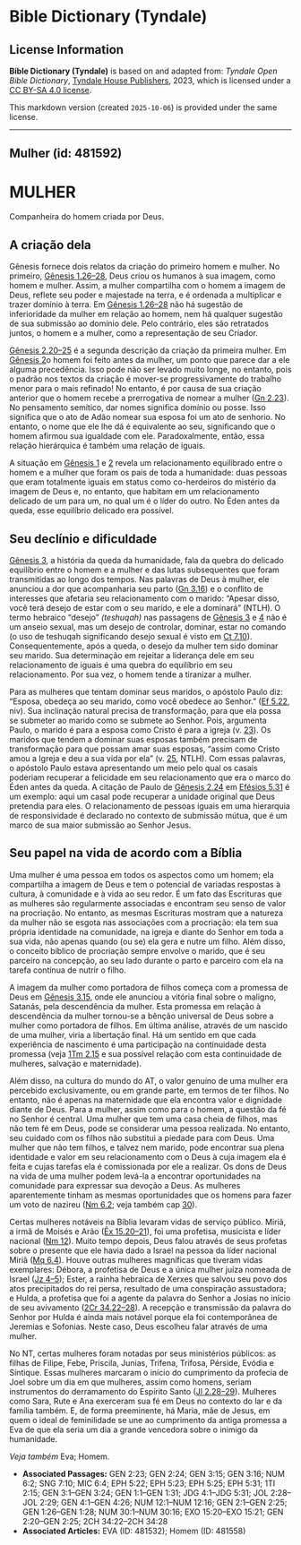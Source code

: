 # Bible Dictionary (Tyndale)

## License Information

**Bible Dictionary (Tyndale)** is based on and adapted from: _Tyndale Open Bible Dictionary_, [Tyndale House Publishers](https://tyndaleopenresources.com/), 2023, which is licensed under a [CC BY-SA 4.0 license](https://creativecommons.org/licenses/by-sa/4.0/legalcode.en).

This markdown version (created `2025-10-06`) is provided under the same license.



--------------------------------

## Mulher (id: 481592)

MULHER
======

Companheira do homem criada por Deus.

A criação dela
--------------

Gênesis fornece dois relatos da criação do primeiro homem e mulher. No primeiro, [Gênesis 1\.26–28](https://ref.ly/Gen1:26-Gen1:28), Deus criou os humanos à sua imagem, como homem e mulher. Assim, a mulher compartilha com o homem a imagem de Deus, reflete seu poder e majestade na terra, e é ordenada a multiplicar e trazer domínio à terra. Em [Gênesis 1\.26–28](https://ref.ly/Gen1:26-Gen1:28) não há sugestão de inferioridade da mulher em relação ao homem, nem há qualquer sugestão de sua submissão ao domínio dele. Pelo contrário, eles são retratados juntos, o homem e a mulher, como a representação de seu Criador.

[Gênesis 2\.20–25](https://ref.ly/Gen2:20-Gen2:25) é a segunda descrição da criação da primeira mulher. Em [Gênesis 2](https://ref.ly/Gen2:1-Gen2:25)o homem foi feito antes da mulher, um ponto que parece dar a ele alguma precedência. Isso pode não ser levado muito longe, no entanto, pois o padrão nos textos da criação é mover\-se progressivamente do trabalho menor para o mais refinado! No entanto, é por causa de sua criação anterior que o homem recebe a prerrogativa de nomear a mulher ([Gn 2\.23](https://ref.ly/Gen2:23)). No pensamento semítico, dar nomes significa domínio ou posse. Isso significa que o ato de Adão nomear sua esposa foi um ato de senhorio. No entanto, o nome que ele lhe dá é equivalente ao seu, significando que o homem afirmou sua igualdade com ele. Paradoxalmente, então, essa relação hierárquica é também uma relação de iguais.

A situação em [Gênesis 1](https://ref.ly/Gen1:1-Gen1:31) e [2](https://ref.ly/Gen2:1-Gen2:25) revela um relacionamento equilibrado entre o homem e a mulher que foram os pais de toda a humanidade: duas pessoas que eram totalmente iguais em status como co\-herdeiros do mistério da imagem de Deus e, no entanto, que habitam em um relacionamento delicado de um para um, no qual um é o líder do outro. No Éden antes da queda, esse equilíbrio delicado era possível.

Seu declínio e dificuldade
--------------------------

[Gênesis 3](https://ref.ly/Gen3:1-Gen3:24), a história da queda da humanidade, fala da quebra do delicado equilíbrio entre o homem e a mulher e das lutas subsequentes que foram transmitidas ao longo dos tempos. Nas palavras de Deus à mulher, ele anunciou a dor que acompanharia seu parto ([Gn 3\.16](https://ref.ly/Gen3:16)) e o conflito de interesses que afetaria seu relacionamento com o marido: “Apesar disso, você terá desejo de estar com o seu marido, e ele a dominará” (NTLH). O termo hebraico “desejo” *(*teshuqah*)* nas passagens de [Gênesis 3](https://ref.ly/Gen3:1-Gen3:24) e [4](https://ref.ly/Gen4:1-Gen4:26) não é um anseio sexual, mas um desejo de controlar, dominar, estar no comando (o uso de teshuqah significando desejo sexual é visto em [Ct 7\.10](https://ref.ly/Song7:10)). Consequentemente, após a queda, o desejo da mulher tem sido dominar seu marido. Sua determinação em rejeitar a liderança dele em seu relacionamento de iguais é uma quebra do equilíbrio em seu relacionamento. Por sua vez, o homem tende a tiranizar a mulher.

Para as mulheres que tentam dominar seus maridos, o apóstolo Paulo diz: “Esposa, obedeça ao seu marido, como você obedece ao Senhor.” ([Ef 5\.22](https://ref.ly/Eph5:22), niv). Sua inclinação natural precisa de transformação, para que ela possa se submeter ao marido como se submete ao Senhor. Pois, argumenta Paulo, o marido é para a esposa como Cristo é para a igreja (v. [23](https://ref.ly/Eph5:23)). Os maridos que tendem a dominar suas esposas também precisam de transformação para que possam amar suas esposas, “assim como Cristo amou a Igreja e deu a sua vida por ela” (v. [25](https://ref.ly/Eph5:25), NTLH). Com essas palavras, o apóstolo Paulo estava apresentando um meio pelo qual os casais poderiam recuperar a felicidade em seu relacionamento que era o marco do Éden antes da queda. A citação de Paulo de [Gênesis 2\.24](https://ref.ly/Gen2:24) em [Efésios 5\.31](https://ref.ly/Eph5:31) é um exemplo: aqui um casal pode recuperar a unidade original que Deus pretendia para eles. O relacionamento de pessoas iguais em uma hierarquia de responsividade é declarado no contexto de submissão mútua, que é um marco de sua maior submissão ao Senhor Jesus.

Seu papel na vida de acordo com a Bíblia
----------------------------------------

Uma mulher é uma pessoa em todos os aspectos como um homem; ela compartilha a imagem de Deus e tem o potencial de variadas respostas à cultura, à comunidade e à vida ao seu redor. É um fato das Escrituras que as mulheres são regularmente associadas e encontram seu senso de valor na procriação. No entanto, as mesmas Escrituras mostram que a natureza da mulher não se esgota nas associações com a procriação: ela tem sua própria identidade na comunidade, na igreja e diante do Senhor em toda a sua vida, não apenas quando (ou se) ela gera e nutre um filho. Além disso, o conceito bíblico de procriação sempre envolve o marido, que é seu parceiro na concepção, ao seu lado durante o parto e parceiro com ela na tarefa contínua de nutrir o filho.

A imagem da mulher como portadora de filhos começa com a promessa de Deus em [Gênesis 3\.15](https://ref.ly/Gen3:15), onde ele anunciou a vitória final sobre o maligno, Satanás, pela descendência da mulher. Esta promessa em relação à descendência da mulher tornou\-se a bênção universal de Deus sobre a mulher como portadora de filhos. Em última análise, através de um nascido de uma mulher, viria a libertação final. Há um sentido em que cada experiência de nascimento é uma participação na continuidade desta promessa (veja [1Tm 2\.15](https://ref.ly/1Tim2:15) e sua possível relação com esta continuidade de mulheres, salvação e maternidade).

Além disso, na cultura do mundo do AT, o valor genuíno de uma mulher era percebido exclusivamente, ou em grande parte, em termos de ter filhos. No entanto, não é apenas na maternidade que ela encontra valor e dignidade diante de Deus. Para a mulher, assim como para o homem, a questão da fé no Senhor é central. Uma mulher que tem uma casa cheia de filhos, mas não tem fé em Deus, pode se considerar uma pessoa realizada. No entanto, seu cuidado com os filhos não substitui a piedade para com Deus. Uma mulher que não tem filhos, e talvez nem marido, pode encontrar sua plena identidade e valor em seu relacionamento com o Deus à cuja imagem ela é feita e cujas tarefas ela é comissionada por ele a realizar. Os dons de Deus na vida de uma mulher podem levá\-la a encontrar oportunidades na comunidade para expressar sua devoção a Deus. As mulheres aparentemente tinham as mesmas oportunidades que os homens para fazer um voto de nazireu ([Nm 6\.2](https://ref.ly/Num6:2); veja também cap [30](https://ref.ly/Num30:1-Num30:16)).

Certas mulheres notáveis na Bíblia levaram vidas de serviço público. Miriã, a irmã de Moisés e Arão ([Êx 15\.20–21](https://ref.ly/Exod15:20-Exod15:21)), foi uma profetisa, musicista e líder nacional ([Nm 12](https://ref.ly/Num12:1-Num12:16)). Muito tempo depois, Deus falou através de seus profetas sobre o presente que ele havia dado a Israel na pessoa da líder nacional Miriã ([Mq 6\.4](https://ref.ly/Mic6:4)). Houve outras mulheres magníficas que tiveram vidas exemplares: Débora, a profetisa de Deus e a única mulher juíza nomeada de Israel ([Jz 4–5](https://ref.ly/Judg4:1-Judg5:31)); Ester, a rainha hebraica de Xerxes que salvou seu povo dos atos precipitados do rei persa, resultado de uma conspiração assustadora; e Hulda, a profetisa que foi a agente da palavra do Senhor a Josias no início de seu avivamento ([2Cr 34\.22–28](https://ref.ly/2Chr34:22-2Chr34:28)). A recepção e transmissão da palavra do Senhor por Hulda é ainda mais notável porque ela foi contemporânea de Jeremias e Sofonias. Neste caso, Deus escolheu falar através de uma mulher.

No NT, certas mulheres foram notadas por seus ministérios públicos: as filhas de Filipe, Febe, Priscila, Junias, Trifena, Trifosa, Pérside, Evódia e Síntique. Essas mulheres marcaram o início do cumprimento da profecia de Joel sobre um dia em que mulheres, assim como homens, seriam instrumentos do derramamento do Espírito Santo ([Jl 2\.28–29](https://ref.ly/Joel2:28-Joel2:29)). Mulheres como Sara, Rute e Ana exerceram sua fé em Deus no contexto do lar e da família também. E, de forma preeminente, há Maria, mãe de Jesus, em quem o ideal de feminilidade se une ao cumprimento da antiga promessa a Eva de que ela seria um dia a grande vencedora sobre o inimigo da humanidade.

*Veja também* Eva; Homem.

* **Associated Passages:** GEN 2:23; GEN 2:24; GEN 3:15; GEN 3:16; NUM 6:2; SNG 7:10; MIC 6:4; EPH 5:22; EPH 5:23; EPH 5:25; EPH 5:31; 1TI 2:15; GEN 3:1–GEN 3:24; GEN 1:1–GEN 1:31; JDG 4:1–JDG 5:31; JOL 2:28–JOL 2:29; GEN 4:1–GEN 4:26; NUM 12:1–NUM 12:16; GEN 2:1–GEN 2:25; GEN 1:26–GEN 1:28; NUM 30:1–NUM 30:16; EXO 15:20–EXO 15:21; GEN 2:20–GEN 2:25; 2CH 34:22–2CH 34:28
* **Associated Articles:** EVA (ID: 481532); Homem (ID: 481558)

